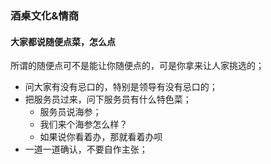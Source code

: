 ### 酒桌文化&情商

#### 大家都说随便点菜，怎么点

所谓的随便点可不是能让你随便点的，可是你拿来让人家挑选的；

- 问大家有没有忌口的，特别是领导有没有忌口的；
- 把服务员过来，问下服务员有什么特色菜；
  - 服务员说海参；
  - 我们来个海参怎么样？
  - 如果说你看着办，那就看着办呗
- 一道一道确认，不要自作主张；

